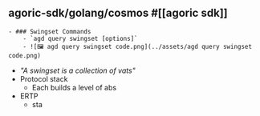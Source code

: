 ## agoric-sdk/golang/cosmos #[[agoric sdk]]
	- ### Swingset Commands
		- `agd query swingset [options]`
		- ![🖼 agd query swingset code.png](../assets/agd query swingset code.png)
- *"A swingset is a collection of vats"*
- Protocol stack
	- Each builds a level of abs
- ERTP
	- sta
